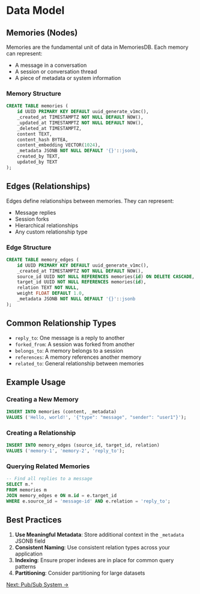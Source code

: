 # Data Model

## Memories (Nodes)

Memories are the fundamental unit of data in MemoriesDB. Each memory can represent:
- A message in a conversation
- A session or conversation thread
- A piece of metadata or system information

### Memory Structure
```sql
CREATE TABLE memories (
    id UUID PRIMARY KEY DEFAULT uuid_generate_v1mc(),
    _created_at TIMESTAMPTZ NOT NULL DEFAULT NOW(),
    _updated_at TIMESTAMPTZ NOT NULL DEFAULT NOW(),
    _deleted_at TIMESTAMPTZ,
    content TEXT,
    content_hash BYTEA,
    content_embedding VECTOR(1024),
    _metadata JSONB NOT NULL DEFAULT '{}'::jsonb,
    created_by TEXT,
    updated_by TEXT
);
```

## Edges (Relationships)

Edges define relationships between memories. They can represent:
- Message replies
- Session forks
- Hierarchical relationships
- Any custom relationship type

### Edge Structure
```sql
CREATE TABLE memory_edges (
    id UUID PRIMARY KEY DEFAULT uuid_generate_v1mc(),
    _created_at TIMESTAMPTZ NOT NULL DEFAULT NOW(),
    source_id UUID NOT NULL REFERENCES memories(id) ON DELETE CASCADE,
    target_id UUID NOT NULL REFERENCES memories(id),
    relation TEXT NOT NULL,
    weight FLOAT DEFAULT 1.0,
    _metadata JSONB NOT NULL DEFAULT '{}'::jsonb
);
```

## Common Relationship Types

- `reply_to`: One message is a reply to another
- `forked_from`: A session was forked from another
- `belongs_to`: A memory belongs to a session
- `references`: A memory references another memory
- `related_to`: General relationship between memories

## Example Usage

### Creating a New Memory
```sql
INSERT INTO memories (content, _metadata) 
VALUES ('Hello, world!', '{"type": "message", "sender": "user1"}');
```

### Creating a Relationship
```sql
INSERT INTO memory_edges (source_id, target_id, relation)
VALUES ('memory-1', 'memory-2', 'reply_to');
```

### Querying Related Memories
```sql
-- Find all replies to a message
SELECT m.* 
FROM memories m
JOIN memory_edges e ON m.id = e.target_id
WHERE e.source_id = 'message-id' AND e.relation = 'reply_to';
```

## Best Practices

1. **Use Meaningful Metadata**: Store additional context in the `_metadata` JSONB field
2. **Consistent Naming**: Use consistent relation types across your application
3. **Indexing**: Ensure proper indexes are in place for common query patterns
4. **Partitioning**: Consider partitioning for large datasets

[Next: Pub/Sub System →](./pubsub.md)
